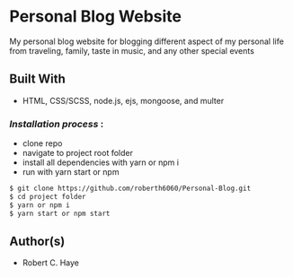 # Personal Blog Website

My personal blog website for blogging different aspect of my personal life from traveling, family, taste in music, and any other special events

## Built With

* HTML, CSS/SCSS, node.js, ejs, mongoose, and multer

### *Installation process* :
- clone repo
- navigate to project root folder
- install all dependencies with yarn or npm i
- run with yarn start or npm

```bash
$ git clone https://github.com/roberth6060/Personal-Blog.git
$ cd project folder
$ yarn or npm i
$ yarn start or npm start
```
## Author(s)

* Robert C. Haye 



